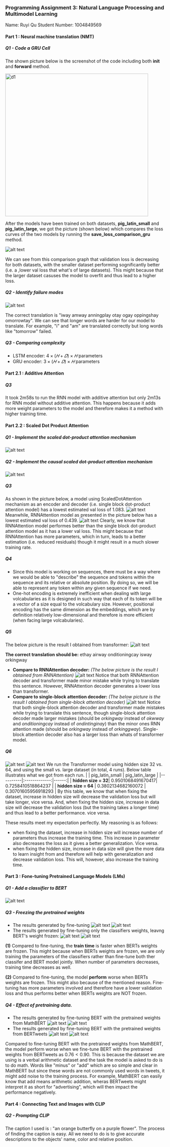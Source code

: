 ### Programming Assignment 3: Natural Language Processing and Multimodel Learning

Name: Ruyi Qu
Student Number: 1004849569

#### Part 1 : Neural machine translation (NMT)
##### Q1 - Code a GRU Cell

The shown picture below is the screenshot of the code including both __init__ and __forward__ method.

<img src="mygrucell.png" alt="d1" width="450"/>

After the models have been trained on both datasets, __pig_latin_small__ and __pig_latin_large__, we got the picture (shown below) which compares the loss curves of the two models by running the __save_loss_comparison_gru__ method.

![alt text](grubestmodel.png "Title")
 
We can see from this comparison graph that validation loss is decreasing for both datasets, with the smaller dataset performing sognificantly better (i.e. a ,lower val loss that what's of large datasets). This might because that the larger dataset casuses the model to overfit and thus lead to a higher loss.


##### Q2 - Identify failure modes

![alt text](grutranslate.png "Title")

The correct translation is "iway amway anningplay otay ogay oppingshay omorrowtay". We can see that longer words are harder for our model to translate. For example, "i" and "am" are translated correctly but long words like "tomorrow" failed.  
##### Q3 - Comparing complexity
- LSTM encoder: $4 \times (𝐻 + 𝐷) \times 𝐻$ parameters
- GRU encoder: $3 \times (𝐻 + 𝐷) \times 𝐻$ parameters
#### Part 2.1 : Additive Attention
##### Q3 
It took 2m58s to run the RNN model with additive attention but only 2m13s for RNN model without additive attention. This happens because it adds more weight parameters to the model and therefore makes it a method with higher training time.


#### Part 2.2 : Scaled Dot Product Attention
##### Q1 - Implement the scaled dot-product attention mechanism
![alt text](ScaledDotAttention.png "Title")
##### Q2 - Implement the causal scaled dot-product attention mechanism
![alt text](CausalScaledDotAttention.png "Title")
##### Q3 
As shown in the picture below, a model using ScaledDotAttention mechanism as an encoder and decoder (i.e. single block dot-product attention model) has a lowest estimated val loss of 1.083.
![alt text](attentionattention.png "Title")
Meanwhile, RNNAttention model as presented in the picture below has a lowest estimated val loss of 0.439. 
![alt text](RNNattention.png "Title")
Clearly, we know that RNNAttention model performes better than the single block dot-product attention model as it has a lower val loss. This might because that RNNAttention has more parameters, which in turn, leads to a better estimation (i.e. reduced residuals) though it might result in a much slower training rate. 
##### Q4
- Since this model is working on sequences, there must be a way where we would be able to "describe" the sequence and tokens within the sequence and its relative or absolute position. By doing so, we will be able to represent any token within any given sequence if we need. 
- One-hot encoding is extremely inefficient when dealing with large volcabularies as it is designed in such way that each of its token will be a vector of a size equal to the volcabulary size. However, positional encoding has the same dimension as the embeddings, which are by definition relatively low-dimensional and therefore is more efficient (when facing large volcabularies).

##### Q5
The below picture is the result I obtained from transformer:
![alt text](transformer.png "Title")

**The correct translation should be:** ethay airway onditioningcay isway orkingway
- **Compare to RNNAttention decoder:**
  *(The below picture is the result I obtained from RNNAttention)*
  ![alt text](RNNattention.png "Title")
  Notice that both RNNAttention decoder and transformer made minor mistake while trying to translate this sentence. However, RNNAttention decoder generates a lower loss than transformer.
- **Compare to single-block attention decoder:**
*(The below picture is the result I obtained from single-block attention decoder)*
![alt text](attentionattention.png "Title")
Notice that both single-block attention decoder and transformer made mistakes while trying to translate this sentence, though single-block attention decoder made larger mistakes (should be *orkingway* instead of *okwway* and *onditioningcay* instead of *ondintinginay*) than the minor ones RNN attention made (should be *orkingway* instead of *orkinggway*). Single-block attention decoder also has a larger loss than whats of transformer model.

##### Q6
![alt text](save_loss_comparison_by_dataset.png "Title")
![alt text](save_loss_comparison_by_hidden.png "Title")
We run the Transformer model using hidden size 32 vs. 64, and using the small vs. large dataset (in total, 4 runs). Below table illustrates what we got from each run.
|    |      pig_latin_small      |  pig_latin_large |
|----------|:-------------:|------:|
| **hidden size = 32**|  0.9501068491670417|  0.7258410518864237 |
| **hidden size = 64** |    0.3802134682160072   |  0.30701605956918293 |
By this table, we know that when fixing the dataset, increase in hidden size will decrease the validation loss but will take longer, vice versa. And, when fixing the hidden size, increase in data size will decrease the validation loss (but the training takes a longer time) and thus lead to a better performance. vice versa. 

These results meet my expectation perfectly. My reasoning is as follows:
- when fixing the dataset, increase in hidden size will increase number of parameters thus increase the training time. This increase in parameter also decreases the loss as it gives a better generalization. Vice versa.
- when fixing the hidden size, increase in data size will give the more data to learn insight from and therefore will help with generalization and decrease validation loss. This will, however, also increase the training time.


#### Part 3 : Fone-tuning Pretrained Language Models (LMs)
##### Q1 - Add a classifier to **BERT**
![alt text](BertForSentenceClassification.png "Title")
##### Q3 - Freezing the pretrained weights
- The results generated by fine-tuning 
  ![alt text](finetuningloss_and_acc.png "Title")
  ![alt text](finetunedetail.png "Title")
- The results generated by fine-tuning  only the classifiers weights, leavng BERT's weight frozen:
  ![alt text](bertfrozenloss_and_acc.png "Title")
  ![alt text](frozendetail.png "Title")

**(1)** Compared to fine-tuning, the **train time** is faster when BERTs weights are frozen. This might because when BERTs weights are frozen, we are only training the parameters of the classifiers rather than fine-tune both ther classifer and BERT model jointly. When number of parameters decreases, training time decreases as well.

**(2)** Compared to fine-tuning, the model **perform** worse when BERTs weights are frozen. This might also because of the mentioned reason. Fine-tuning has more parameters involved and therefore have a lower validation loss and thus performs better when BERTs weights are NOT frozen.
##### Q4 - Effect of pretraining data.
- The results generated by fine-tuning BERT with the pretrained weights from MathBERT
  ![alt text](finetuningloss_and_acc.png "Title")
  ![alt text](finetunedetail.png "Title")
- The results generated by fine-tuning BERT with the pretrained weights from BERTweets
![alt text](pretrain1.png "Title")
![alt text](pretrain2.png "Title")

Compared to fine-tuning BERT with the pretrained weights from MathBERT, the model perform worse when we fine-tune BERT with the pretrained weights from BERTweets as $0.76<0.90$. This is because the dataset we are using is a verbal arithmetic dataset and the task the model is asked to do is to do math. Words like "minus" or "add" which are so simple and clear in MathBERT but since these words are not commonly used words in tweets, it might add noise to the training process. For example, MathBERT can easily know that add means arithmetic addition, wheras BERTweets might interpret it as short for "advertising", which will then impact the performance negatively.

#### Part 4 :  Connecting Text and Images with CLIP
##### Q2 - Prompting CLIP
The caption I used is : "an orange butterfly on a purple flower". The process of finding the caption is easy. All we need to do is to give accurate descriptions to the objects' name, color and relative position. 